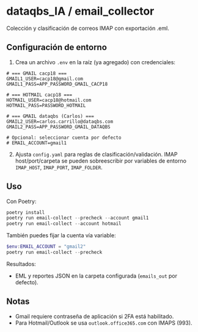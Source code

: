 # dataqbs_IA / email_collector

Colección y clasificación de correos IMAP con exportación .eml.

## Configuración de entorno

1) Crea un archivo `.env` en la raíz (ya agregado) con credenciales:

```
# === GMAIL cacp18 ===
GMAIL1_USER=cacp18@gmail.com
GMAIL1_PASS=APP_PASSWORD_GMAIL_CACP18

# === HOTMAIL cacp18 ===
HOTMAIL_USER=cacp18@hotmail.com
HOTMAIL_PASS=PASSWORD_HOTMAIL

# === GMAIL dataqbs (Carlos) ===
GMAIL2_USER=carlos.carrillo@dataqbs.com
GMAIL2_PASS=APP_PASSWORD_GMAIL_DATAQBS

# Opcional: seleccionar cuenta por defecto
# EMAIL_ACCOUNT=gmail1
```

2) Ajusta `config.yaml` para reglas de clasificación/validación. IMAP host/port/carpeta se pueden sobreescribir por variables de entorno `IMAP_HOST`, `IMAP_PORT`, `IMAP_FOLDER`.

## Uso

Con Poetry:

```powershell
poetry install
poetry run email-collect --precheck --account gmail1
poetry run email-collect --account hotmail
```

También puedes fijar la cuenta vía variable:

```powershell
$env:EMAIL_ACCOUNT = "gmail2"
poetry run email-collect --precheck
```

Resultados:
- EML y reportes JSON en la carpeta configurada (`emails_out` por defecto).

## Notas
- Gmail requiere contraseña de aplicación si 2FA está habilitado.
- Para Hotmail/Outlook se usa `outlook.office365.com` con IMAPS (993).
